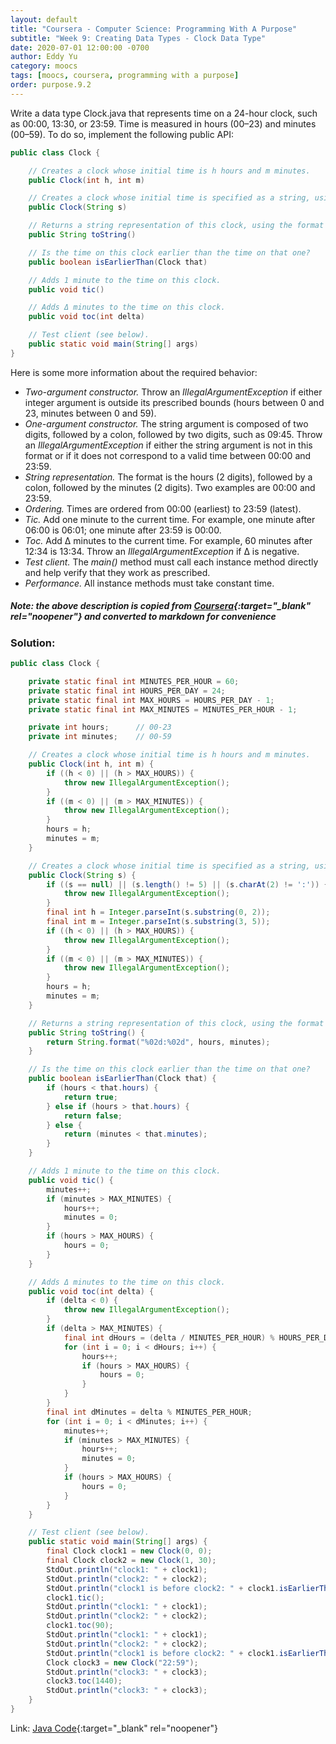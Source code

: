 ```yaml
---
layout: default
title: "Coursera - Computer Science: Programming With A Purpose"
subtitle: "Week 9: Creating Data Types - Clock Data Type"
date: 2020-07-01 12:00:00 -0700
author: Eddy Yu
category: moocs
tags: [moocs, coursera, programming with a purpose]
order: purpose.9.2
---
```


Write a data type Clock.java that represents time on a 24-hour clock, such as 
00:00, 13:30, or 23:59. Time is measured in hours (00–23) and minutes (00–59). 
To do so, implement the following public API:

```java
public class Clock {

    // Creates a clock whose initial time is h hours and m minutes.
    public Clock(int h, int m)

    // Creates a clock whose initial time is specified as a string, using the format HH:MM.
    public Clock(String s)

    // Returns a string representation of this clock, using the format HH:MM.
    public String toString()

    // Is the time on this clock earlier than the time on that one?
    public boolean isEarlierThan(Clock that)

    // Adds 1 minute to the time on this clock.
    public void tic()

    // Adds Δ minutes to the time on this clock.
    public void toc(int delta)

    // Test client (see below).
    public static void main(String[] args)
}
```

Here is some more information about the required behavior:
* _Two-argument constructor._ Throw an _IllegalArgumentException_ if either 
  integer argument is outside its prescribed bounds (hours between 0 and 23, 
  minutes between 0 and 59).
* _One-argument constructor._ The string argument is composed of two digits, 
  followed by a colon, followed by two digits, such as 09:45. Throw an 
  _IllegalArgumentException_ if either the string argument is not in this 
  format or if it does not correspond to a valid time between 00:00 and 23:59.
* _String representation._ The format is the hours (2 digits), followed by a 
  colon, followed by the minutes (2 digits). Two examples are 00:00 and 23:59.
* _Ordering._ Times are ordered from 00:00 (earliest) to 23:59 (latest).
* _Tic._ Add one minute to the current time. For example, one minute after 
  06:00 is 06:01; one minute after 23:59 is 00:00.
* _Toc._ Add Δ minutes to the current time. For example, 60 minutes after 12:34 
  is 13:34. Throw an _IllegalArgumentException_ if Δ is negative.
* _Test client._ The _main()_ method must call each instance method directly 
  and help verify that they work as prescribed.
* _Performance._ All instance methods must take constant time.

##### Note: the above description is copied from [Coursera](https://coursera.cs.princeton.edu/introcs/assignments/oop2/specification.php){:target="_blank" rel="noopener"} and converted to markdown for convenience

### Solution:
```java
public class Clock {

    private static final int MINUTES_PER_HOUR = 60;
    private static final int HOURS_PER_DAY = 24;
    private static final int MAX_HOURS = HOURS_PER_DAY - 1;
    private static final int MAX_MINUTES = MINUTES_PER_HOUR - 1;

    private int hours;      // 00-23
    private int minutes;    // 00-59

    // Creates a clock whose initial time is h hours and m minutes.
    public Clock(int h, int m) {
        if ((h < 0) || (h > MAX_HOURS)) {
            throw new IllegalArgumentException();
        }
        if ((m < 0) || (m > MAX_MINUTES)) {
            throw new IllegalArgumentException();
        }
        hours = h;
        minutes = m;
    }

    // Creates a clock whose initial time is specified as a string, using the format HH:MM.
    public Clock(String s) {
        if ((s == null) || (s.length() != 5) || (s.charAt(2) != ':')) {
            throw new IllegalArgumentException();
        }
        final int h = Integer.parseInt(s.substring(0, 2));
        final int m = Integer.parseInt(s.substring(3, 5));
        if ((h < 0) || (h > MAX_HOURS)) {
            throw new IllegalArgumentException();
        }
        if ((m < 0) || (m > MAX_MINUTES)) {
            throw new IllegalArgumentException();
        }
        hours = h;
        minutes = m;
    }

    // Returns a string representation of this clock, using the format HH:MM.
    public String toString() {
        return String.format("%02d:%02d", hours, minutes);
    }

    // Is the time on this clock earlier than the time on that one?
    public boolean isEarlierThan(Clock that) {
        if (hours < that.hours) {
            return true;
        } else if (hours > that.hours) {
            return false;
        } else {
            return (minutes < that.minutes);
        }
    }

    // Adds 1 minute to the time on this clock.
    public void tic() {
        minutes++;
        if (minutes > MAX_MINUTES) {
            hours++;
            minutes = 0;
        }
        if (hours > MAX_HOURS) {
            hours = 0;
        }
    }

    // Adds Δ minutes to the time on this clock.
    public void toc(int delta) {
        if (delta < 0) {
            throw new IllegalArgumentException();
        }
        if (delta > MAX_MINUTES) {
            final int dHours = (delta / MINUTES_PER_HOUR) % HOURS_PER_DAY;
            for (int i = 0; i < dHours; i++) {
                hours++;
                if (hours > MAX_HOURS) {
                    hours = 0;
                }
            }
        }
        final int dMinutes = delta % MINUTES_PER_HOUR;
        for (int i = 0; i < dMinutes; i++) {
            minutes++;
            if (minutes > MAX_MINUTES) {
                hours++;
                minutes = 0;
            }
            if (hours > MAX_HOURS) {
                hours = 0;
            }
        }
    }

    // Test client (see below).
    public static void main(String[] args) {
        final Clock clock1 = new Clock(0, 0);
        final Clock clock2 = new Clock(1, 30);
        StdOut.println("clock1: " + clock1);
        StdOut.println("clock2: " + clock2);
        StdOut.println("clock1 is before clock2: " + clock1.isEarlierThan(clock2));
        clock1.tic();
        StdOut.println("clock1: " + clock1);
        StdOut.println("clock2: " + clock2);
        clock1.toc(90);
        StdOut.println("clock1: " + clock1);
        StdOut.println("clock2: " + clock2);
        StdOut.println("clock1 is before clock2: " + clock1.isEarlierThan(clock2));
        Clock clock3 = new Clock("22:59");
        StdOut.println("clock3: " + clock3);
        clock3.toc(1440);
        StdOut.println("clock3: " + clock3);
    }
}
``` 
Link: [Java Code](https://github.com/eddycyu/programming-with-a-purpose/blob/master/src/Clock.java){:target="_blank" rel="noopener"}
